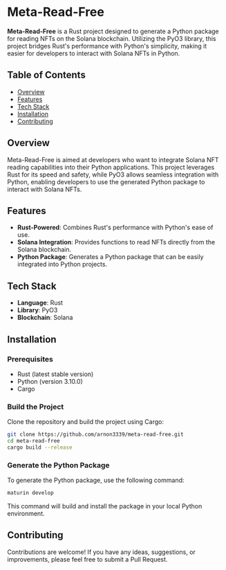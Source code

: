 
# Meta-Read-Free

**Meta-Read-Free** is a Rust project designed to generate a Python package for reading NFTs on the Solana blockchain. Utilizing the PyO3 library, this project bridges Rust's performance with Python's simplicity, making it easier for developers to interact with Solana NFTs in Python.

## Table of Contents

- [Overview](#overview)
- [Features](#features)
- [Tech Stack](#tech-stack)
- [Installation](#installation)
- [Contributing](#contributing)

## Overview

Meta-Read-Free is aimed at developers who want to integrate Solana NFT reading capabilities into their Python applications. This project leverages Rust for its speed and safety, while PyO3 allows seamless integration with Python, enabling developers to use the generated Python package to interact with Solana NFTs.

## Features

- **Rust-Powered**: Combines Rust's performance with Python's ease of use.
- **Solana Integration**: Provides functions to read NFTs directly from the Solana blockchain.
- **Python Package**: Generates a Python package that can be easily integrated into Python projects.

## Tech Stack

- **Language**: Rust
- **Library**: PyO3
- **Blockchain**: Solana

## Installation

### Prerequisites

- Rust (latest stable version)
- Python (version 3.10.0)
- Cargo

### Build the Project

Clone the repository and build the project using Cargo:

```bash
git clone https://github.com/arnon3339/meta-read-free.git
cd meta-read-free
cargo build --release
```

### Generate the Python Package

To generate the Python package, use the following command:

```bash
maturin develop
```

This command will build and install the package in your local Python environment.

## Contributing

Contributions are welcome! If you have any ideas, suggestions, or improvements, please feel free to submit a Pull Request.